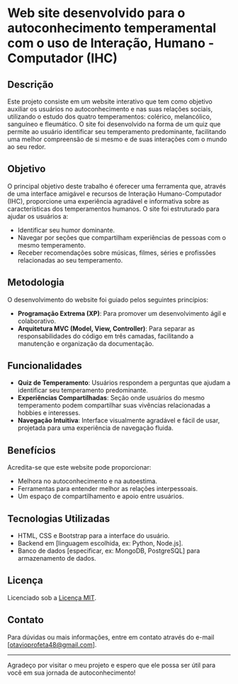 # Web site desenvolvido para o autoconhecimento temperamental com o uso de Interação, Humano - Computador (IHC)

## Descrição

Este projeto consiste em um website interativo que tem como objetivo auxiliar os usuários no autoconhecimento e nas suas relações sociais, utilizando o estudo dos quatro temperamentos: colérico, melancólico, sanguíneo e fleumático. O site foi desenvolvido na forma de um quiz que permite ao usuário identificar seu temperamento predominante, facilitando uma melhor compreensão de si mesmo e de suas interações com o mundo ao seu redor.

## Objetivo

O principal objetivo deste trabalho é oferecer uma ferramenta que, através de uma interface amigável e recursos de Interação Humano-Computador (IHC), proporcione uma experiência agradável e informativa sobre as características dos temperamentos humanos. O site foi estruturado para ajudar os usuários a:

- Identificar seu humor dominante.
- Navegar por seções que compartilham experiências de pessoas com o mesmo temperamento.
- Receber recomendações sobre músicas, filmes, séries e profissões relacionadas ao seu temperamento.

## Metodologia

O desenvolvimento do website foi guiado pelos seguintes princípios:

- **Programação Extrema (XP)**: Para promover um desenvolvimento ágil e colaborativo.
- **Arquitetura MVC (Model, View, Controller)**: Para separar as responsabilidades do código em três camadas, facilitando a manutenção e organização da documentação.

## Funcionalidades

- **Quiz de Temperamento**: Usuários respondem a perguntas que ajudam a identificar seu temperamento predominante.
- **Experiências Compartilhadas**: Seção onde usuários do mesmo temperamento podem compartilhar suas vivências relacionadas a hobbies e interesses.
- **Navegação Intuitiva**: Interface visualmente agradável e fácil de usar, projetada para uma experiência de navegação fluida.

## Benefícios

Acredita-se que este website pode proporcionar:

- Melhora no autoconhecimento e na autoestima.
- Ferramentas para entender melhor as relações interpessoais.
- Um espaço de compartilhamento e apoio entre usuários.

## Tecnologias Utilizadas

- HTML, CSS e Bootstrap para a interface do usuário.
- Backend em [linguagem escolhida, ex: Python, Node.js].
- Banco de dados [especificar, ex: MongoDB, PostgreSQL] para armazenamento de dados.

## Licença

Licenciado sob a [Licença MIT](LICENSE).

## Contato

Para dúvidas ou mais informações, entre em contato através do e-mail [otavioprofeta48@gmail.com].

---

Agradeço por visitar o meu projeto e espero que ele possa ser útil para você em sua jornada de autoconhecimento!
